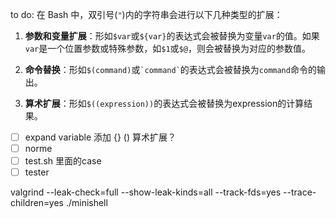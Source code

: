 
to do:
在 Bash 中，双引号(`"`)内的字符串会进行以下几种类型的扩展：

1. **参数和变量扩展**：形如`$var`或`${var}`的表达式会被替换为变量`var`的值。如果`var`是一个位置参数或特殊参数，如`$1`或`$@`，则会被替换为对应的参数值。

2. **命令替换**：形如`$(command)`或`` `command` ``的表达式会被替换为`command`命令的输出。

3. **算术扩展**：形如`$((expression))`的表达式会被替换为expression的计算结果。


- [ ] expand variable  添加 {}  ()  算术扩展？
- [ ] norme
- [ ] test.sh 里面的case
- [ ] tester

valgrind --leak-check=full --show-leak-kinds=all --track-fds=yes --trace-children=yes ./minishell
